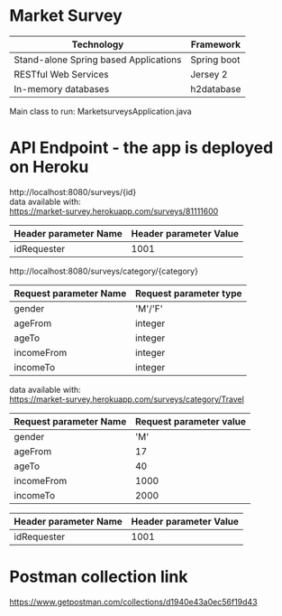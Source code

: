 # Market Survey

| Technology | Framework |
| --- | --- |
| Stand-alone Spring based Applications | Spring boot |
| RESTful Web Services | Jersey 2 |
| In-memory databases | h2database |

Main class to run: MarketsurveysApplication.java

# API Endpoint - the app is deployed on Heroku
http://localhost:8080/surveys/{id}<br>
data available with:<br>
https://market-survey.herokuapp.com/surveys/81111600<br>
 
| Header parameter Name | Header parameter Value |
| --- | --- |
| idRequester | 1001 |


http://localhost:8080/surveys/category/{category}<br>

| Request parameter Name | Request parameter type |
| --- | --- |
| gender | 'M'/'F' |
| ageFrom | integer |
| ageTo | integer |
| incomeFrom | integer |
| incomeTo | integer |

data available with:<br>
https://market-survey.herokuapp.com/surveys/category/Travel<br>

| Request parameter Name | Request parameter value |
| --- | --- |
| gender | 'M' |
| ageFrom | 17 |
| ageTo | 40 |
| incomeFrom | 1000 |
| incomeTo | 2000 |

| Header parameter Name | Header parameter Value |
| --- | --- |
| idRequester | 1001 |

# Postman collection link
https://www.getpostman.com/collections/d1940e43a0ec56f19d43
